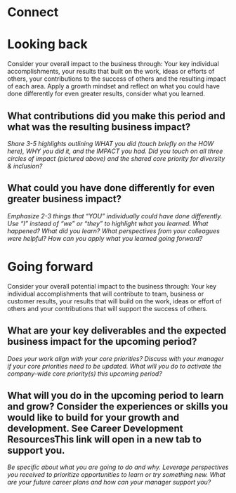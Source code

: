 # Connect <!-- MM/YYYY -->

# Looking back

Consider your overall impact to the business through: Your key individual accomplishments, your results that built on the work, ideas or efforts of others, your contributions to the success of others and the resulting impact of each area. Apply a growth mindset and reflect on what you could have done differently for even greater results, consider what you learned.

## What contributions did you make this period and what was the resulting business impact?

_Share 3-5 highlights outlining WHAT you did (touch briefly on the HOW here), WHY you did it, and the IMPACT you had. Did you touch on all three circles of impact (pictured above) and the shared core priority for diversity & inclusion?_

<!-- INSERT YOUR ANSWER HERE -->

## What could you have done differently for even greater business impact?

_Emphasize 2-3 things that “YOU” individually could have done differently. Use “I” instead of “we” or “they” to highlight what you learned. What happened? What did you learn? What perspectives from your colleagues were helpful? How can you apply what you learned going forward?_

<!-- INSERT YOUR ANSWER HERE -->

# Going forward

Consider your overall potential impact to the business through: Your key individual accomplishments that will contribute to team, business or customer results, your results that will build on the work, ideas or effort of others and your contributions that will support the success of others.

## What are your key deliverables and the expected business impact for the upcoming period?

_Does your work align with your core priorities? Discuss with your manager if your core priorities need to be updated. What will you do to activate the company-wide core priority(s) this upcoming period?_

<!-- INSERT YOUR ANSWER HERE -->

## What will you do in the upcoming period to learn and grow? Consider the experiences or skills you would like to build for your growth and development. See Career Development ResourcesThis link will open in a new tab to support you.

_Be specific about what you are going to do and why. Leverage perspectives you received to prioritize opportunities to learn or try something new. What are your future career plans and how can your manager support you?_

<!-- INSERT YOUR ANSWER HERE -->
